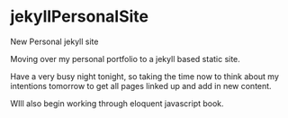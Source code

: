 # jekyllPersonalSite
New Personal jekyll site

Moving over my personal portfolio to a jekyll based static site. 

Have a very busy night tonight, so taking the time now to think about my intentions tomorrow to get all pages linked up and add in new content. 

WIll also begin working through eloquent javascript book. 
